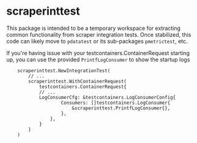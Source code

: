 # scraperinttest

This package is intended to be a temporary workspace for extracting common functionality
from scraper integration tests. Once stabilized, this code can likely move to `pdatatest`
or its sub-packages `pmetrictest`, etc.

If you're having issue with your testcontainers.ContainerRequest starting up, you can use the provided `PrintfLogConsumer` to show the startup logs

```golang
	scraperinttest.NewIntegrationTest(
		// ...
		scraperinttest.WithContainerRequest(
			testcontainers.ContainerRequest{
            // ...
            LogConsumerCfg: &testcontainers.LogConsumerConfig{
					Consumers: []testcontainers.LogConsumer{
						&scraperinttest.PrintfLogConsumer{},
					},
				},
            }
        }
    )
```
